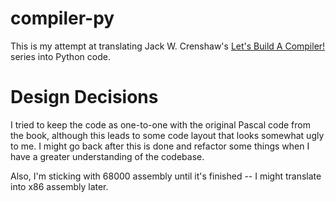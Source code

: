 # compiler-py

This is my attempt at translating Jack W. Crenshaw's [Let's Build A
Compiler!](http://compilers.iecc.com/crenshaw/tutor1.txt) series into Python
code.

# Design Decisions

I tried to keep the code as one-to-one with the original Pascal code from the
book, although this leads to some code layout that looks somewhat ugly to me. I
might go back after this is done and refactor some things when I have a greater
understanding of the codebase.

Also, I'm sticking with 68000 assembly until it's finished -- I might translate
into x86 assembly later.
